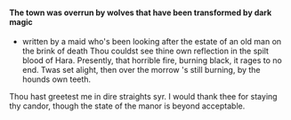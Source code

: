 #### The town was overrun by wolves that have been transformed by dark magic
- written by a maid who's been looking after the estate of an old man on the brink of death
Thou couldst see thine own reflection in the spilt blood of Hara. Presently, that horrible fire, burning black, it rages to no end. Twas set alight, then over the morrow 's still burning, by the hounds own teeth.

Thou hast greetest me in dire straights syr. I would thank thee for staying thy candor, though the state of the manor is beyond acceptable.